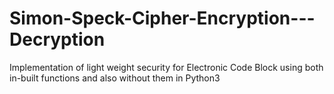 # Simon-Speck-Cipher-Encryption---Decryption
Implementation of light weight security for Electronic Code Block using both in-built functions and also without them in Python3
